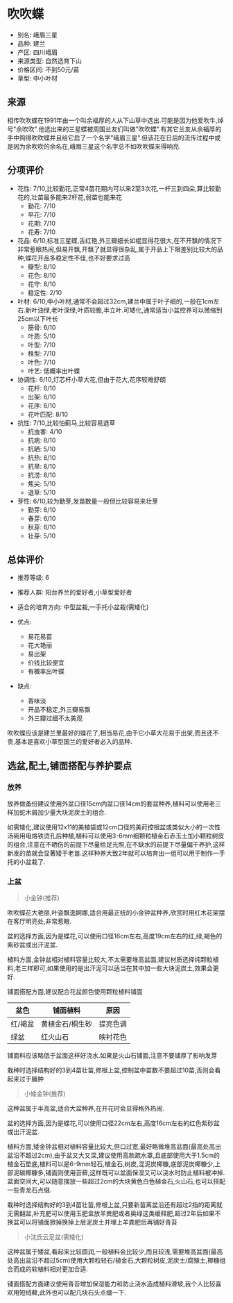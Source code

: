 # 吹吹蝶

+ 别名: 峨眉三星
+ 品种: 建兰
+ 产区: 四川峨眉
+ 来源类型: 自然选育下山
+ 价格区间: 不到50元/苗
+ 草型: 中小叶材

<!-- ![吹吹蝶]() -->

## 来源

相传吹吹蝶在1991年由一个叫余福厚的人从下山草中选出.可能是因为他爱吹牛,绰号"余吹吹".他选出来的三星蝶被周围兰友们叫做"吹吹蝶".有其它兰友从余福厚的手中购得吹吹蝶并且给它启了一个名字"峨眉三星".但该花在日后的流传过程中或是因为余吹吹的余名在,峨眉三星这个名字总不如吹吹蝶来得响亮.

## 分项评价

+ 花性: 7/10,比较勤花,正常4苗花期内可以来2至3次花,一杆三到四朵,算比较勤花的,壮苗最多能来2杆花,弱苗也能来花
    + 勤花: 7/10
    + 早花: 7/10
    + 花期: 7/10
    + 花寿: 7/10
+ 花品: 6/10,标准三星蝶,舌红艳,外三瓣细长如棍显得花很大,在不开飘的情况下非常惹眼热闹,但易开飘,开飘了就显得很杂乱,属于开品上下限差别比较大的品种,蝶花开品多稳定性不佳,也不好要求过高
    + 瓣型: 8/10
    + 花色: 8/10
    + 花守: 8/10
    + 稳定性: 2/10
+ 叶材: 6/10,中小叶材,通常不会超过32cm,建兰中属于叶子细的,一般在1cm左右.新叶油绿,老叶深绿,叶质较脆,半立叶.可矮化,通常适当小盆控养可以微缩到25cm以下叶长
    + 筋骨: 6/10
    + 叶质: 5/10
    + 叶型: 7/10
    + 株型: 7/10
    + 叶色: 7/10
    + 叶艺: 低概率出叶蝶
+ 协调性: 6/10,灯芯杆小草大花,但由于花大,花序较难舒朗
    + 花杆: 6/10
    + 出架: 6/10
    + 花序: 6/10
    + 花叶匹配: 8/10
+ 抗性: 7/10,比较怕蓟马,比较容易退草
    + 抗虫害: 4/10
    + 抗病: 8/10
    + 抗晒: 5/10
    + 抗热: 8/10
    + 抗旱: 8/10
    + 抗涝: 8/10
    + 焦尖: 5/10
    + 退草: 5/10
+ 芽性: 6/10,较为勤芽,发苗数量一般但比较容易来壮芽
    + 勤芽: 6/10
    + 春芽: 6/10
    + 秋芽: 6/10
    + 壮芽: 5/10

## 总体评价

+ 推荐等级: 6
+ 推荐人群: 阳台养兰的爱好者,小草型爱好者
+ 适合的培育方向: 中型盆栽,一手托小盆栽(需矮化)

+ 优点:
    + 易花易苗
    + 花大艳丽
    + 易出架
    + 价钱比较便宜
    + 有概率出叶蝶
+ 缺点:
    + 香味淡
    + 开品不稳定,外三瓣易飘
    + 外三瓣过细不太美观

吹吹蝶应该是建兰里最好的蝶花了,相当易花,由于它小草大花易于出架,而且还不贵,基本是喜欢小草型国兰的爱好者必入的品种.

## 选盆,配土,铺面搭配与养护要点

### 放养

放养做备份建议使用外盆口径15cm内盆口径14cm的套盆种养,植料可以使用老三样加蛇木屑加少量大块泥炭土的组合.

如需矮化,建议使用12x11的美植袋或12cm口径的美莳控根盆或类似大小的一次性汤碗用电烙铁烫孔后种植,植料可以使用3-6mm细颗粒植金石赤玉土加小颗粒树皮的组合,注意在不晒伤的前提下尽量给足光照,在不缺水的前提下尽量偏干养护,这样新发的苗就会显著矮于老苗.这样种养大致2年就可以培育出一组可以用于制作一手托的小盆栽了.

### 上盆

> 小金钟(推荐)

吹吹蝶花大艳丽,叶姿飘逸婀娜,适合用最正统的小金钟盆种养,欣赏时用红木花架摆在客厅明亮处,非常惹眼.

盆的选择方面,因为是蝶花,可以使用口径16cm左右,高度19cm左右的红,绿,褐色的紫砂盆或出汗泥盆.

植料方面,金钟盆相对植料容量比较大,不太需要堆高盆面,建议材质选择纯颗粒植料,老三样即可,如果使用的是出汗泥可以适当在其中加一些大块泥炭土,效果会更好.

铺面搭配方面,建议配合花盆颜色使用颗粒植料铺面

盆色|铺面植料|原因
---|---|---
红/褐盆|黄植金石/桐生砂|提亮色调
绿盆|红火山石|映衬花色

铺面料应该略低于盆面这样好浇水.如果是火山石铺面,注意不要铺厚了影响发芽

栽种时选择结构好的3到4苗壮苗,修根上盆,控制盆中苗数不要超过10苗,否则会看起来过于臃肿

> 小矮金钟(推荐)

这种盆属于半高盆,适合大盆种养,在开花时会显得格外热闹.

盆的选择方面,因为是蝶花,可以使用口径22cm左右,高度16cm左右的红色紫砂盆或出汗泥盆.

植料方面,矮金钟盆相对植料容量比较大,但口过宽,最好略微堆高盆面(最高处高出盆沿不超过2cm),由于盆又大又深,建议使用高款疏水罩,且底部使用大于1.5cm的植金石垫底,植料可以是6-9mm轻石,植金石,树皮,混泥炭椰糠,底部泥炭椰糠少,上部泥碳椰糠多,铺面则使用苔藓,这样既可以盆面保湿又可以浇水时防止植料被冲掉. 盆面空间大,可以随意摆放一些超过2cm的大块黄色白色植金石,火山石,也可以搭配一些青龙石点缀.

栽种时选择结构好的3到4苗壮苗,修根上盆,只要新苗离盆沿还有超过2指的距离就无需翻盆,补充肥可以使用玉肥盒放羊粪肥或者奥绿这类缓释肥,超过2年后如果不换盆可以将铺面掀掉换掉上层泥炭土并埋上羊粪肥后再铺好青苔

> 小沈氏云足盆(需矮化)

这种盆属于矮盆,看起来比较圆润,一般植料会比较少,而且较浅,需要堆高盆面(最高处高出盆沿不超过5cm)使用大颗粒轻石/植金石,大颗粒树皮,泥炭土/腐殖土,椰糠组合而成的软植料相对更加合适.

铺面搭配方面建议使用青苔增加保湿能力和防止浇水造成植料滑坡,我个人比较喜欢用短绒藓,此外也可以配几块石头点缀一下.